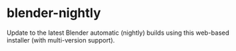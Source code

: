 # blender-nightly
Update to the latest Blender automatic (nightly) builds using this web-based installer (with multi-version support).
